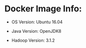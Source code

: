 # Docker Image Info:  

- OS Version: Ubuntu 16.04   

- Java Version: OpenJDK8

- Hadoop Version: 3.1.2

